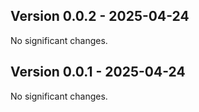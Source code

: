 
## Version 0.0.2 - 2025-04-24

No significant changes.

## Version 0.0.1 - 2025-04-24

No significant changes.
